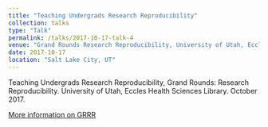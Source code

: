 ```yaml
---
title: "Teaching Undergrads Research Reproducibility"
collection: talks
type: "Talk"
permalink: /talks/2017-10-17-talk-4
venue: "Grand Rounds Research Reproducibility, University of Utah, Eccles Health Sciences Library"
date: 2017-10-17
location: "Salt Lake City, UT"
---
```


Teaching Undergrads Research Reproducibility, Grand Rounds: Research Reproducibility. University of Utah, Eccles Health Sciences Library. October 2017.

[More information on GRRR](http://campusguides.lib.utah.edu/UtahRR18/GRRR)
